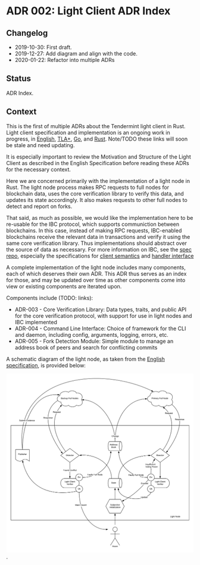 # ADR 002: Light Client ADR Index

## Changelog

- 2019-10-30: First draft.
- 2019-12-27: Add diagram and align with the code.
- 2020-01-22: Refactor into multiple ADRs

## Status

ADR Index.

## Context

This is the first of multiple ADRs about the Tendermint light client in Rust.
Light client specification and implementation is an ongoing work in progress, in 
[English][english-spec],
[TLA+][tla-spec], 
[Go][go-impl],
and [Rust][rust-impl]. Note/TODO these links will soon be stale and need
updating.

It is especially important to review the Motivation and Structure of the Light
Client as described in the English Specification before reading these ADRs for
the necessary context.

Here we are concerned primarily with the implementation of a light node in Rust.
The light node process makes RPC requests to full nodes for blockchain data, uses
the core verification library to verify this data, and updates its state accordingly. 
It also makes requests to other full nodes to detect and report on forks.

That said, as much as possible, we would like the implementation here to be
re-usable for the IBC protocol, which supports communiction between blockchains. 
In this case, instead of making RPC requests, IBC-enabled blockchains receive the relevant data in transactions and
verify it using the same core verification library. Thus implementations should
abstract over the source of data as necessary.
For more information on IBC, see the 
[spec repo](https://github.com/cosmos/ics),
especially the specifications for
[client
semantics](https://github.com/cosmos/ics/tree/master/spec/ics-002-client-semantics)
and [handler
interface](https://github.com/cosmos/ics/tree/master/spec/ics-025-handler-interface)

A complete implementation of the light node includes many components, each of
which deserves their own ADR. This ADR thus serves as an index for those, and
may be updated over time as other components come into view or
existing components are iterated upon.

Components include (TODO: links):

- ADR-003 - Core Verification Library: Data types, traits, and public API for
  the core verification protocol, with support for use in light nodes and IBC
  implemented
- ADR-004 - Command Line Interface: Choice of framework for the CLI and
  daemon, including config, arguments, logging, errors, etc.
- ADR-005 - Fork Detection Module: Simple module to manage an address book of 
  peers and search for conflicting commits


A schematic diagram of the light node, as taken from the [English
specification][english-spec], is provided below:

![Light Node Diagram](assets/light-node.png).


[english-spec]: https://github.com/tendermint/spec/tree/bucky/light-reorg/spec/consensus/light
[tla-spec]: https://github.com/interchainio/verification/tree/igor/lite/spec/light-client
[go-impl]: https://github.com/tendermint/tendermint/tree/master/lite2
[rust-impl]: https://github.com/interchainio/tendermint-rs/tree/master/tendermint-lite
